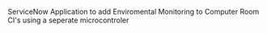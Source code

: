 ServiceNow Application to add Enviromental Monitoring to Computer Room CI's using a seperate microcontroler
